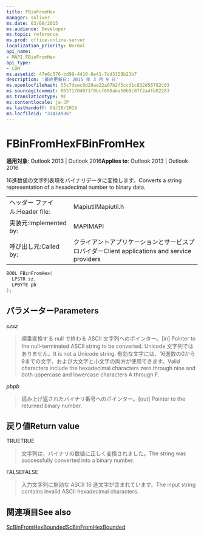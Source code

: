 ```yaml
---
title: FBinFromHex
manager: soliver
ms.date: 03/09/2015
ms.audience: Developer
ms.topic: reference
ms.prod: office-online-server
localization_priority: Normal
api_name:
- MAPI.FBinFromHex
api_type:
- COM
ms.assetid: 47e6c576-bd99-4410-8e41-7dd3159b23b7
description: '最終更新日: 2015 年 3 月 9 日'
ms.openlocfilehash: 55c7deec9d29ae22a07b2f5ccd1c832d56782c03
ms.sourcegitcommit: 8657170d071f9bcf680aba50b9c07f2a4fb82283
ms.translationtype: MT
ms.contentlocale: ja-JP
ms.lasthandoff: 04/28/2019
ms.locfileid: "33414936"
---
```

# <a name="fbinfromhex"></a><span data-ttu-id="3c533-103">FBinFromHex</span><span class="sxs-lookup"><span data-stu-id="3c533-103">FBinFromHex</span></span>

  
  
<span data-ttu-id="3c533-104">**適用対象**: Outlook 2013 | Outlook 2016</span><span class="sxs-lookup"><span data-stu-id="3c533-104">**Applies to**: Outlook 2013 | Outlook 2016</span></span> 
  
<span data-ttu-id="3c533-105">16進数値の文字列表現をバイナリデータに変換します。</span><span class="sxs-lookup"><span data-stu-id="3c533-105">Converts a string representation of a hexadecimal number to binary data.</span></span> 
  
|||
|:-----|:-----|
|<span data-ttu-id="3c533-106">ヘッダー ファイル:</span><span class="sxs-lookup"><span data-stu-id="3c533-106">Header file:</span></span>  <br/> |<span data-ttu-id="3c533-107">Mapiutil</span><span class="sxs-lookup"><span data-stu-id="3c533-107">Mapiutil.h</span></span>  <br/> |
|<span data-ttu-id="3c533-108">実装元:</span><span class="sxs-lookup"><span data-stu-id="3c533-108">Implemented by:</span></span>  <br/> |<span data-ttu-id="3c533-109">MAPI</span><span class="sxs-lookup"><span data-stu-id="3c533-109">MAPI</span></span>  <br/> |
|<span data-ttu-id="3c533-110">呼び出し元:</span><span class="sxs-lookup"><span data-stu-id="3c533-110">Called by:</span></span>  <br/> |<span data-ttu-id="3c533-111">クライアントアプリケーションとサービスプロバイダー</span><span class="sxs-lookup"><span data-stu-id="3c533-111">Client applications and service providers</span></span>  <br/> |
   
```cpp
BOOL FBinFromHex(
  LPSTR sz,
  LPBYTE pb
);
```

## <a name="parameters"></a><span data-ttu-id="3c533-112">パラメーター</span><span class="sxs-lookup"><span data-stu-id="3c533-112">Parameters</span></span>

 <span data-ttu-id="3c533-113">_sz_</span><span class="sxs-lookup"><span data-stu-id="3c533-113">_sz_</span></span>
  
> <span data-ttu-id="3c533-114">順番変換する null で終わる ASCII 文字列へのポインター。</span><span class="sxs-lookup"><span data-stu-id="3c533-114">[in] Pointer to the null-terminated ASCII string to be converted.</span></span> <span data-ttu-id="3c533-115">Unicode 文字列ではありません。</span><span class="sxs-lookup"><span data-stu-id="3c533-115">It is not a Unicode string.</span></span> <span data-ttu-id="3c533-116">有効な文字には、16進数の0から9までの文字、および大文字と小文字の両方が使用できます。</span><span class="sxs-lookup"><span data-stu-id="3c533-116">Valid characters include the hexadecimal characters zero through nine and both uppercase and lowercase characters A through F.</span></span>
    
 <span data-ttu-id="3c533-117">_pb_</span><span class="sxs-lookup"><span data-stu-id="3c533-117">_pb_</span></span>
  
> <span data-ttu-id="3c533-118">読み上げ返されたバイナリ番号へのポインター。</span><span class="sxs-lookup"><span data-stu-id="3c533-118">[out] Pointer to the returned binary number.</span></span>
    
## <a name="return-value"></a><span data-ttu-id="3c533-119">戻り値</span><span class="sxs-lookup"><span data-stu-id="3c533-119">Return value</span></span>

<span data-ttu-id="3c533-120">TRUE</span><span class="sxs-lookup"><span data-stu-id="3c533-120">TRUE</span></span> 
  
> <span data-ttu-id="3c533-121">文字列は、バイナリの数値に正しく変換されました。</span><span class="sxs-lookup"><span data-stu-id="3c533-121">The string was successfully converted into a binary number.</span></span> 
    
<span data-ttu-id="3c533-122">FALSE</span><span class="sxs-lookup"><span data-stu-id="3c533-122">FALSE</span></span> 
  
> <span data-ttu-id="3c533-123">入力文字列に無効な ASCII 16 進文字が含まれています。</span><span class="sxs-lookup"><span data-stu-id="3c533-123">The input string contains invalid ASCII hexadecimal characters.</span></span>
    
## <a name="see-also"></a><span data-ttu-id="3c533-124">関連項目</span><span class="sxs-lookup"><span data-stu-id="3c533-124">See also</span></span>



[<span data-ttu-id="3c533-125">ScBinFromHexBounded</span><span class="sxs-lookup"><span data-stu-id="3c533-125">ScBinFromHexBounded</span></span>](scbinfromhexbounded.md)

